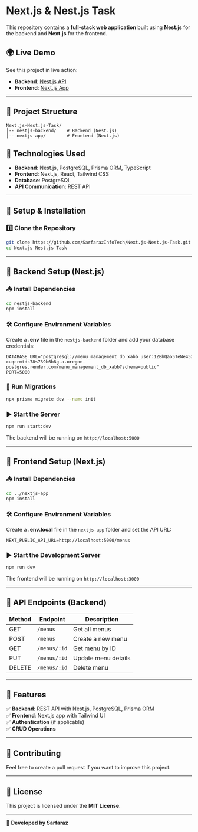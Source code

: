 # Next.js & Nest.js Task

This repository contains a **full-stack web application** built using **Nest.js** for the backend and **Next.js** for the frontend.

## 🌍 Live Demo

See this project in live action:

- **Backend**: [Nest.js API](https://nest-js-task.onrender.com/menus)
- **Frontend**: [Next.js App](https://next-js-nest-js-task.vercel.app/)

---

## 📂 Project Structure

```
Next.js-Nest.js-Task/
│-- nestjs-backend/    # Backend (Nest.js)
│-- nextjs-app/        # Frontend (Next.js)
```

## 🚀 Technologies Used

- **Backend**: Nest.js, PostgreSQL, Prisma ORM, TypeScript
- **Frontend**: Next.js, React, Tailwind CSS
- **Database**: PostgreSQL
- **API Communication**: REST API

---

## 📌 Setup & Installation

### 1️⃣ Clone the Repository

```bash
git clone https://github.com/SarfarazInfoTech/Next.js-Nest.js-Task.git
cd Next.js-Nest.js-Task
```

---

## 🔹 Backend Setup (Nest.js)

### 📥 Install Dependencies

```bash
cd nestjs-backend
npm install
```

### 🛠 Configure Environment Variables

Create a **.env** file in the `nestjs-backend` folder and add your database credentials:

```env
DATABASE_URL="postgresql://menu_management_db_xabb_user:1ZBhQao5TeNe45zk3CyDsbhZUSBkUm62@dpg-cuqcrmtds78s739b6b8g-a.oregon-postgres.render.com/menu_management_db_xabb?schema=public"
PORT=5000
```

### 📌 Run Migrations

```bash
npx prisma migrate dev --name init
```

### ▶ Start the Server

```bash
npm run start:dev
```

The backend will be running on `http://localhost:5000`

---

## 🔹 Frontend Setup (Next.js)

### 📥 Install Dependencies

```bash
cd ../nextjs-app
npm install
```

### 🛠 Configure Environment Variables

Create a **.env.local** file in the `nextjs-app` folder and set the API URL:

```env
NEXT_PUBLIC_API_URL=http://localhost:5000/menus
```

### ▶ Start the Development Server

```bash
npm run dev
```

The frontend will be running on `http://localhost:3000`

---

## 🔗 API Endpoints (Backend) 

| Method | Endpoint     | Description         |
| ------ | ------------ | ------------------- |
| GET    | `/menus`     | Get all menus       |
| POST   | `/menus`     | Create a new menu   |
| GET    | `/menus/:id` | Get menu by ID      |
| PUT    | `/menus/:id` | Update menu details |
| DELETE | `/menus/:id` | Delete menu         |

---

## 🎯 Features

✅ **Backend**: REST API with Nest.js, PostgreSQL, Prisma ORM\
✅ **Frontend**: Next.js app with Tailwind UI\
✅ **Authentication** (if applicable)\
✅ **CRUD Operations**

---

## 🤝 Contributing

Feel free to create a pull request if you want to improve this project.

---

## 📝 License

This project is licensed under the **MIT License**.

---

🚀 **Developed by Sarfaraz**

